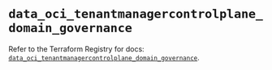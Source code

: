 # `data_oci_tenantmanagercontrolplane_domain_governance`

Refer to the Terraform Registry for docs: [`data_oci_tenantmanagercontrolplane_domain_governance`](https://registry.terraform.io/providers/hashicorp/oci/7.19.0/docs/data-sources/tenantmanagercontrolplane_domain_governance).
